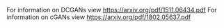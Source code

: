 For information on DCGANs view https://arxiv.org/pdf/1511.06434.pdf
For information on cGANs view https://arxiv.org/pdf/1802.05637.pdf
